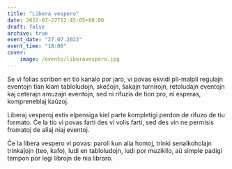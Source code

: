 ```yaml
---
title: "Libera vespero"
date: 2022-07-27T12:45:05+08:00
draft: false
archive: true
event_date: "27.07.2022"
event_time: "18:00"
cover: 
    image: /evento/liberavespero.jpg
---
```

Se vi folias scribon en tio kanalo por jaro, vi povas ekvidi pli-malpli regulajn eventojn tian kiam tabloludojn, skeĉojn, ŝakajn turnirojn, retoludajn eventojn kaj ceterajn amuzajn eventojn, sed ni rifuzis de tion pro, ni esperas, kompreneblaj kaŭzoj.

Liberaj vesperoj estis elpensiga kiel parte kompletigi perdon de rifuzo de tiu formato.
Ĉe la tio vi povas farti des vi volis farti, sed des vin ne permisis fromatoj de aliaj niaj eventoj.

Ĉe la libera vespero vi povas: paroli kun alia homoj, trinki senalkoholajn trinkaĵojn (teo, kafo), ludi en tabloludojn, ludi por muzikilo, aŭ simple padigi tempon por legi librojn de nia libraro.